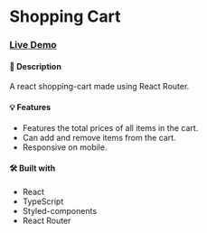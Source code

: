 # Shopping Cart

### [Live Demo](https://sultanbadri.github.io/shopping-cart/#/)

#### 📝 Description
A react shopping-cart made using React Router. 

#### 💡 Features
* Features the total prices of all items in the cart.
* Can add and remove items from the cart. 
* Responsive on mobile.

#### 🛠️ Built with 
 * React
 * TypeScript
 * Styled-components
 * React Router
